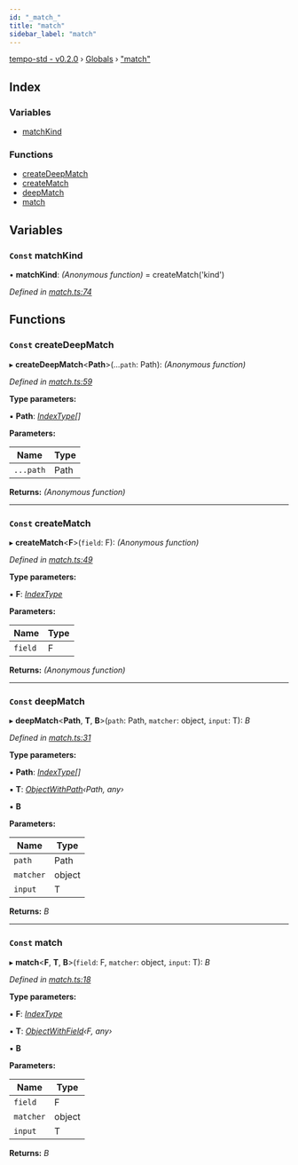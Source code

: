 ```yaml
---
id: "_match_"
title: "match"
sidebar_label: "match"
---
```


[tempo-std - v0.2.0](../index.md) › [Globals](../globals.md) › ["match"](_match_.md)

## Index

### Variables

* [matchKind](_match_.md#const-matchkind)

### Functions

* [createDeepMatch](_match_.md#const-createdeepmatch)
* [createMatch](_match_.md#const-creatematch)
* [deepMatch](_match_.md#const-deepmatch)
* [match](_match_.md#const-match)

## Variables

### `Const` matchKind

• **matchKind**: *(Anonymous function)* = createMatch('kind')

*Defined in [match.ts:74](https://github.com/fponticelli/tempo/blob/master/std/src/match.ts#L74)*

## Functions

### `Const` createDeepMatch

▸ **createDeepMatch**<**Path**>(...`path`: Path): *(Anonymous function)*

*Defined in [match.ts:59](https://github.com/fponticelli/tempo/blob/master/std/src/match.ts#L59)*

**Type parameters:**

▪ **Path**: *[IndexType](_types_index_type_.md#indextype)[]*

**Parameters:**

Name | Type |
------ | ------ |
`...path` | Path |

**Returns:** *(Anonymous function)*

___

### `Const` createMatch

▸ **createMatch**<**F**>(`field`: F): *(Anonymous function)*

*Defined in [match.ts:49](https://github.com/fponticelli/tempo/blob/master/std/src/match.ts#L49)*

**Type parameters:**

▪ **F**: *[IndexType](_types_index_type_.md#indextype)*

**Parameters:**

Name | Type |
------ | ------ |
`field` | F |

**Returns:** *(Anonymous function)*

___

### `Const` deepMatch

▸ **deepMatch**<**Path**, **T**, **B**>(`path`: Path, `matcher`: object, `input`: T): *B*

*Defined in [match.ts:31](https://github.com/fponticelli/tempo/blob/master/std/src/match.ts#L31)*

**Type parameters:**

▪ **Path**: *[IndexType](_types_index_type_.md#indextype)[]*

▪ **T**: *[ObjectWithPath](_types_objects_.md#objectwithpath)‹Path, any›*

▪ **B**

**Parameters:**

Name | Type |
------ | ------ |
`path` | Path |
`matcher` | object |
`input` | T |

**Returns:** *B*

___

### `Const` match

▸ **match**<**F**, **T**, **B**>(`field`: F, `matcher`: object, `input`: T): *B*

*Defined in [match.ts:18](https://github.com/fponticelli/tempo/blob/master/std/src/match.ts#L18)*

**Type parameters:**

▪ **F**: *[IndexType](_types_index_type_.md#indextype)*

▪ **T**: *[ObjectWithField](_types_objects_.md#objectwithfield)‹F, any›*

▪ **B**

**Parameters:**

Name | Type |
------ | ------ |
`field` | F |
`matcher` | object |
`input` | T |

**Returns:** *B*
